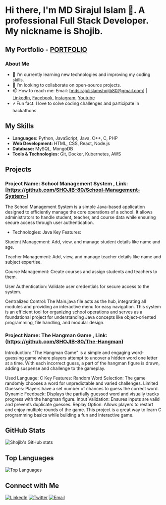 # Hi there, I'm MD Sirajul Islam 👋. A professional Full Stack Developer. My nickname is Shojib.

## My Portfolio - [PORTFOLIO](mdsirajulislamshojib.com)

### About Me
- 🌱 I’m currently learning new technologies and improving my coding skills.
- 👯 I’m looking to collaborate on open-source projects.
- 📫 How to reach me: Email: [mdsirajulislamshojib80@gmail.com] | [LinkedIn](https://www.linkedin.com/in/shojib-80/), [Facebook](https://www.facebook.com/MD.Sirajul.Islam.Shojib), [Instagram](https://www.instagram.com/md._.sirajul_islam?fbclid=IwY2xjawHx7N9leHRuA2FlbQIxMAABHWSR2pP4gj6fYiZ0_WGNJU-ktb5nFsu2NTgXMVTetjs7N_3cS9ZXkPZx2A_aem__wsSZUlutVzBSktvmNqF8A), [Youtube](https://www.youtube.com/@MASTERSHOJIB)
- ⚡ Fun fact: I love to solve coding challenges and participate in hackathons.

## My Skills
- **Languages:** Python, JavaScript, Java, C++, C, PHP
- **Web Development:** HTML, CSS, React, Node.js
- **Database:** MySQL, MongoDB
- **Tools & Technologies:** Git, Docker, Kubernetes, AWS

## Projects
### Project Name: School Management System , Link: [https://github.com/SHOJIB-80/School-Management-System-]
The School Management System is a simple Java-based application designed to efficiently manage the core operations of a school. It allows administrators to handle student, teacher, and course data while ensuring secure access through user authentication.

- Technologies: Java
Key Features:

Student Management:
Add, view, and manage student details like name and age.

Teacher Management:
Add, view, and manage teacher details like name and subject expertise.

Course Management:
Create courses and assign students and teachers to them.

User Authentication:
Validate user credentials for secure access to the system.

Centralized Control:
The Main.java file acts as the hub, integrating all modules and providing an interactive menu for easy navigation.
This system is an efficient tool for organizing school operations and serves as a foundational project for understanding Java concepts like object-oriented programming, file handling, and modular design.

### Project Name: The Hangman Game ,  Link: (https://github.com/SHOJIB-80/The-Hangman)
Introduction:
"The Hangman Game" is a simple and engaging word-guessing game where players attempt to uncover a hidden word one letter at a time. With each incorrect guess, a part of the hangman figure is drawn, adding suspense and challenge to the gameplay.

Used Language: C
Key Features:
Random Word Selection: The game randomly chooses a word for unpredictable and varied challenges.
Limited Guesses: Players have a set number of chances to guess the correct word.
Dynamic Feedback: Displays the partially guessed word and visually tracks progress with the hangman figure.
Input Validation: Ensures inputs are valid and prevents duplicate guesses.
Replay Option: Allows players to restart and enjoy multiple rounds of the game.
This project is a great way to learn C programming basics while building a fun and interactive game.

## GitHub Stats
![Shojib's GitHub stats](https://github-readme-stats.vercel.app/api?username=SHOJIB-80&show_icons=true&theme=radical)

## Top Languages
![Top Languages](https://github-readme-stats.vercel.app/api/top-langs/?username=SHOJIB-80&layout=compact&theme=radical)

## Connect with Me
[![LinkedIn](https://img.shields.io/badge/LinkedIn-0077B5?style=for-the-badge&logo=linkedin&logoColor=white)](https://www.linkedin.com/in/shojib-80/)
[![Twitter](https://img.shields.io/badge/Twitter-1DA1F2?style=for-the-badge&logo=twitter&logoColor=white)](https://twitter.com/shojib80)
[![Email](https://img.shields.io/badge/Email-D14836?style=for-the-badge&logo=gmail&logoColor=white)](mailto:mdsirajulislamshojib80@gmail.com)
